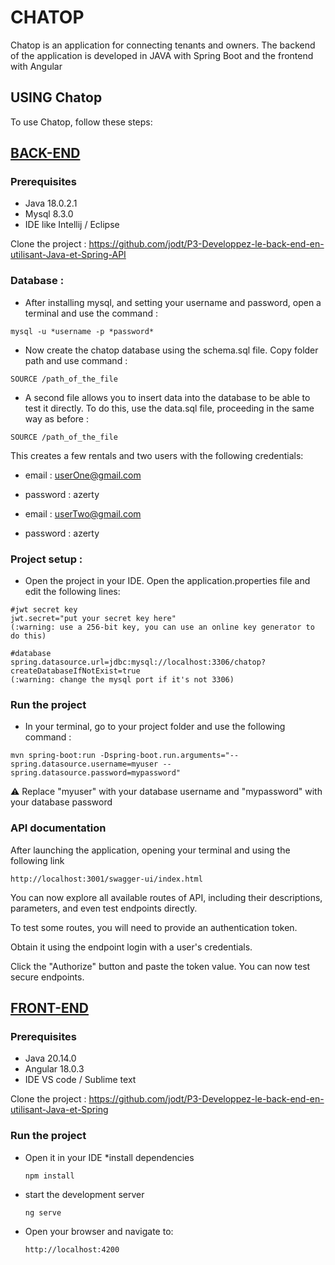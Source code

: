 # CHATOP

Chatop is an application for connecting tenants and owners.
The backend of the application is developed in JAVA with Spring Boot and the frontend with Angular

## USING Chatop
To use Chatop, follow these steps:

## <ins>BACK-END</ins>

### Prerequisites

* Java 18.0.2.1
* Mysql 8.3.0
* IDE like Intellij / Eclipse


Clone the project : https://github.com/jodt/P3-Developpez-le-back-end-en-utilisant-Java-et-Spring-API

### Database :

* After installing mysql, and setting your username and password, open a terminal and use the command :

```
mysql -u *username -p *password*
```

* Now create the chatop database using the schema.sql file. Copy folder path and use command :

```
SOURCE /path_of_the_file
```

* A second file allows you to insert data into the database to be able to test it directly. To do this, use the
  data.sql file, proceeding in the same way as before :

```
SOURCE /path_of_the_file
```
This creates a few rentals and two users with the following credentials:
* email : userOne@gmail.com
* password : azerty



* email : userTwo@gmail.com
* password : azerty

### Project setup :

* Open the project in your IDE. Open the application.properties file and edit the following lines:

```
#jwt secret key
jwt.secret="put your secret key here"
(:warning: use a 256-bit key, you can use an online key generator to do this)

#database
spring.datasource.url=jdbc:mysql://localhost:3306/chatop?createDatabaseIfNotExist=true
(:warning: change the mysql port if it's not 3306)
```

### Run the project

* In your terminal, go to your project folder and use the following command :
```
mvn spring-boot:run -Dspring-boot.run.arguments="--spring.datasource.username=myuser --spring.datasource.password=mypassword"
```
:warning: Replace "myuser" with your database username and "mypassword" with your database password

### API documentation

After launching the application, opening your terminal and using the following link
````
http://localhost:3001/swagger-ui/index.html
````
You can now explore all available routes of API, including their descriptions, parameters, and even test endpoints directly.

To test some routes, you will need to provide an authentication token.

Obtain it using the endpoint login with a user's credentials.

Click the "Authorize" button and paste the token value. You can now test secure endpoints.


## <ins>FRONT-END</ins>

### Prerequisites

* Java 20.14.0
* Angular 18.0.3
* IDE VS code / Sublime text

Clone the project : https://github.com/jodt/P3-Developpez-le-back-end-en-utilisant-Java-et-Spring

### Run the project
* Open it in your IDE
*install dependencies
    ```
    npm install
    ```
* start the development server
    ```
    ng serve
    ```
- Open your browser and navigate to:
    ```
    http://localhost:4200
    ```
